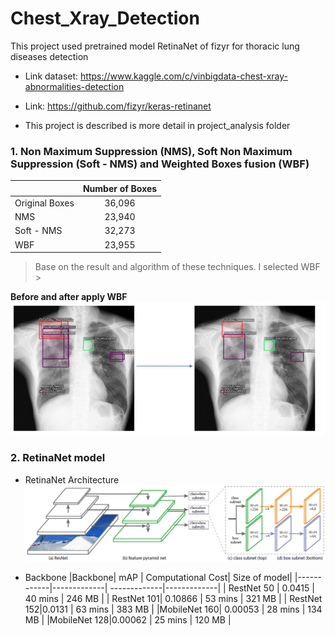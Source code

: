 # Chest_Xray_Detection
This project used pretrained model RetinaNet of fizyr for thoracic lung diseases detection
- Link dataset: https://www.kaggle.com/c/vinbigdata-chest-xray-abnormalities-detection
- Link: https://github.com/fizyr/keras-retinanet

- This project is described is more detail in project_analysis folder
### 1. Non Maximum Suppression (NMS), Soft Non Maximum Suppression (Soft - NMS) and Weighted Boxes fusion (WBF)
||      Number of Boxes      | 
|----------|:-------------:|
| Original Boxes | 36,096|
| NMS| 23,940|
| Soft - NMS | 32,273 |
|WBF | 23,955|

> Base on the result and algorithm of these techniques. I selected WBF > 

**Before and after apply WBF**
![img_1](image_in_markdown/Image_before_after.png)

### 2. RetinaNet model
- RetinaNet Architecture
![img_2](image_in_markdown/retinanet.png)

- Backbone
|Backbone|      mAP    | Computational Cost| Size of model| 
|------------|-------------| -------------|-------------|
| RestNet 50 | 0.0415        | 40 mins        | 246 MB       | 
| RestNet 101| 0.10866       | 53 mins        | 321 MB       |
| RestNet 152|0.0131         | 63 mins        | 383 MB       |
|MobileNet 160| 0.00053      | 28 mins        | 134 MB       |
|MobileNet 128|0.00062       | 25 mins        | 120 MB       | 
